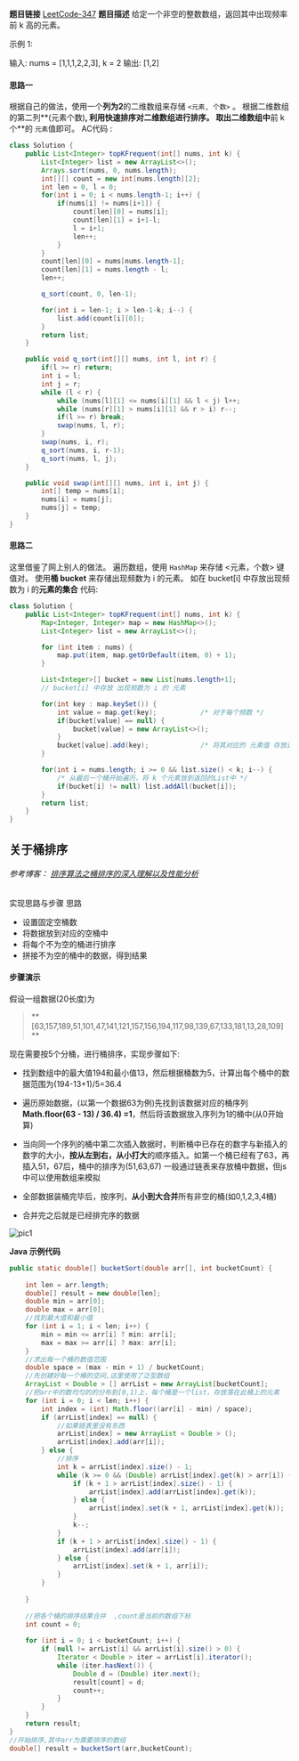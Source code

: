 **题目链接** [LeetCode-347](https://leetcode.com/problems/top-k-frequent-elements/)
**题目描述**
给定一个非空的整数数组，返回其中出现频率前 k 高的元素。

示例 1:

输入: nums = [1,1,1,2,2,3], k = 2
输出: [1,2]

#### 思路一
根据自己的做法，使用一个**列为2**的二维数组来存储 ```<元素, 个数>``` 。
根据二维数组的第二列**(元素个数)**, 利用快速排序对二维数组进行排序。
取出二维数组中**前 k 个**的 ```元素```值即可。
AC代码 : 
```java 
class Solution {
    public List<Integer> topKFrequent(int[] nums, int k) {
        List<Integer> list = new ArrayList<>();
        Arrays.sort(nums, 0, nums.length);
        int[][] count = new int[nums.length][2];
        int len = 0, l = 0;
        for(int i = 0; i < nums.length-1; i++) {
        	if(nums[i] != nums[i+1]) {
        		count[len][0] = nums[i];
        		count[len][1] = i+1-l;
        		l = i+1;
        		len++;
        	}
        }
        count[len][0] = nums[nums.length-1];
        count[len][1] = nums.length - l;
        len++;

        q_sort(count, 0, len-1);

        for(int i = len-1; i > len-1-k; i--) {
        	list.add(count[i][0]);
        }
        return list;
    }

    public void q_sort(int[][] nums, int l, int r) {
        if(l >= r) return;
        int i = l;
        int j = r;
        while (l < r) {
            while (nums[l][1] <= nums[i][1] && l < j) l++;
            while (nums[r][1] > nums[i][1] && r > i) r--;
            if(l >= r) break;
            swap(nums, l, r);
        }
        swap(nums, i, r);
        q_sort(nums, i, r-1);
        q_sort(nums, l, j);
    }

    public void swap(int[][] nums, int i, int j) {
        int[] temp = nums[i];
        nums[i] = nums[j];
        nums[j] = temp;
    }
}
```

#### 思路二
这里借鉴了网上别人的做法。
遍历数组，使用 ```HashMap``` 来存储 <元素，个数> 键值对。
使用**桶 bucket** 来存储出现频数为 i 的元素。
如在 bucket[i] 中存放出现频数为 i 的**元素的集合**
代码:
```java
class Solution {
    public List<Integer> topKFrequent(int[] nums, int k) {
        Map<Integer, Integer> map = new HashMap<>();
        List<Integer> list = new ArrayList<>();

        for (int item : nums) {
        	map.put(item, map.getOrDefault(item, 0) + 1);
        }

        List<Integer>[] bucket = new List[nums.length+1];
        // bucket[i] 中存放 出现频数为 i 的 元素

        for(int key : map.keySet()) {
        	int value = map.get(key);			/* 对于每个频数 */
            if(bucket[value] == null) {
                bucket[value] = new ArrayList<>();
            }
        	bucket[value].add(key);				/* 将其对应的 元素值 存放进来 */
        }

        for(int i = nums.length; i >= 0 && list.size() < k; i--) {
			/* 从最后一个桶开始遍历，将 k 个元素放到返回的List中 */
            if(bucket[i] != null) list.addAll(bucket[i]);
        }
        return list;
    }
}
```

## 关于桶排序
###### 参考博客： [排序算法之桶排序的深入理解以及性能分析](https://blog.csdn.net/m0_37477061/article/details/82048174)

实现思路与步骤
思路
- 设置固定空桶数
- 将数据放到对应的空桶中
- 将每个不为空的桶进行排序
- 拼接不为空的桶中的数据，得到结果

#### 步骤演示
假设一组数据(20长度)为
> **[63,157,189,51,101,47,141,121,157,156,194,117,98,139,67,133,181,13,28,109] **

现在需要按5个分桶，进行桶排序，实现步骤如下:

- 找到数组中的最大值194和最小值13，然后根据桶数为5，计算出每个桶中的数据范围为(194-13+1)/5=36.4

- 遍历原始数据，(以第一个数据63为例)先找到该数据对应的桶序列**Math.floor(63 - 13) / 36.4) =1**，然后将该数据放入序列为1的桶中(从0开始算)
- 当向同一个序列的桶中第二次插入数据时，判断桶中已存在的数字与新插入的数字的大小，**按从左到右，从小打大**的顺序插入。如第一个桶已经有了63，再插入51，67后，桶中的排序为(51,63,67) 一般通过链表来存放桶中数据，但js中可以使用数组来模拟
- 全部数据装桶完毕后，按序列，**从小到大合并**所有非空的桶(如0,1,2,3,4桶)
- 合并完之后就是已经排完序的数据

![pic1](https://raw.githubusercontent.com/wiki/13278880070/PIC/5-29-pic1.png)

**Java 示例代码**
```java
public static double[] bucketSort(double arr[], int bucketCount) {
 
    int len = arr.length;
    double[] result = new double[len];
    double min = arr[0];
    double max = arr[0];
    //找到最大值和最小值
    for (int i = 1; i < len; i++) {
        min = min <= arr[i] ? min: arr[i];
        max = max >= arr[i] ? max: arr[i];
    }
    //求出每一个桶的数值范围
    double space = (max - min + 1) / bucketCount;
    //先创建好每一个桶的空间,这里使用了泛型数组
    ArrayList < Double > [] arrList = new ArrayList[bucketCount];
    //把arr中的数均匀的的分布到[0,1)上，每个桶是一个list，存放落在此桶上的元素   
    for (int i = 0; i < len; i++) {
        int index = (int) Math.floor((arr[i] - min) / space);
        if (arrList[index] == null) {
            //如果链表里没有东西
            arrList[index] = new ArrayList < Double > ();
            arrList[index].add(arr[i]);
        } else {
            //排序
            int k = arrList[index].size() - 1;
            while (k >= 0 && (Double) arrList[index].get(k) > arr[i]) {
                if (k + 1 > arrList[index].size() - 1) {
                    arrList[index].add(arrList[index].get(k));
                } else {
                    arrList[index].set(k + 1, arrList[index].get(k));
                }
                k--;
            }
            if (k + 1 > arrList[index].size() - 1) {
                arrList[index].add(arr[i]);
            } else {
                arrList[index].set(k + 1, arr[i]);
            }
        }
 
    }
 
    //把各个桶的排序结果合并  ,count是当前的数组下标
    int count = 0;
 
    for (int i = 0; i < bucketCount; i++) {
        if (null != arrList[i] && arrList[i].size() > 0) {
            Iterator < Double > iter = arrList[i].iterator();
            while (iter.hasNext()) {
                Double d = (Double) iter.next();
                result[count] = d;
                count++;
            }
        }
    }
    return result;
}
//开始排序,其中arr为需要排序的数组
double[] result = bucketSort(arr,bucketCount);
```
